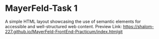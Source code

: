 # MayerFeld-Task 1
A simple HTML layout showcasing the use of semantic elements for accessible and well-structured web content.
Preview Link: https://shalom-227.github.io/MayerFeld-FrontEnd-Practicum/index.htmlgit 